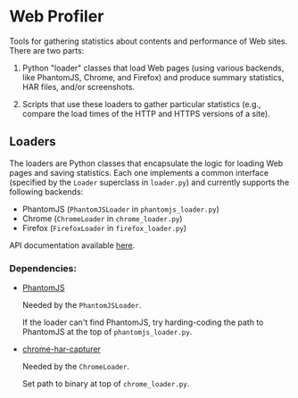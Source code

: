 Web Profiler
============

Tools for gathering statistics about contents and performance of Web sites.
There are two parts:

1. Python "loader" classes that load Web pages (using various backends, like
PhantomJS, Chrome, and Firefox) and produce summary statistics, HAR files,
and/or screenshots.

2. Scripts that use these loaders to gather particular statistics (e.g.,
compare the load times of the HTTP and HTTPS versions of a site).


Loaders
-------

The loaders are Python classes that encapsulate the logic for loading Web pages
and saving statistics. Each one implements a common interface (specified by the
`Loader` superclass in `loader.py`) and currently supports the following
backends:

* PhantomJS (`PhantomJSLoader` in `phantomjs_loader.py`)
* Chrome (`ChromeLoader` in `chrome_loader.py`)
* Firefox (`FirefoxLoader` in `firefox_loader.py`)

API documentation available [here](...).
	
	
### Dependencies:

* [PhantomJS](http://phantomjs.org)

	Needed by the `PhantomJSLoader`.

	If the loader can't find PhantomJS, try harding-coding the path to
	PhantomJS at the top of `phantomjs_loader.py`.
	
* [chrome-har-capturer](https://github.com/cyrus-and/chrome-har-capturer)

	Needed by the `ChromeLoader`.

	Set path to binary at top of `chrome_loader.py`.
